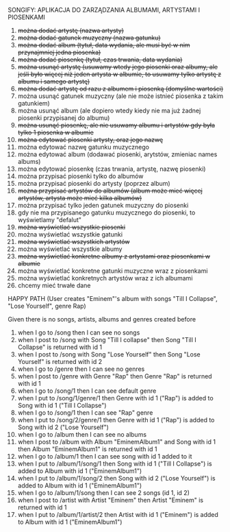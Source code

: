 SONGIFY: APLIKACJA DO ZARZĄDZANIA ALBUMAMI, ARTYSTAMI I PIOSENKAMI

1. ~~można dodać artystę (nazwa artysty)~~
2. ~~można dodać gatunek muzyczny (nazwa gatunku)~~
3. ~~można dodać album (tytuł, data wydania, ale musi być w nim przynajmniej jedna piosenka)~~
4. ~~można dodać piosenkę (tytuł, czas trwania, data wydania)~~
5. ~~można usunąć artystę (usuwamy wtedy jego piosenki oraz albumy, ale jeśli było więcej niż jeden artysta w albumie, to usuwamy tylko artystę z albumu i samego artystę)~~
6. ~~można dodać artystę od razu z albumem i piosenką (domyślne wartości)~~
7. można usunąć gatunek muzyczny (ale nie może istnieć piosenka z takim gatunkiem)
8. można usunąć album (ale dopiero wtedy kiedy nie ma już żadnej piosenki przypisanej do albumu)
9. ~~można usunąć piosenkę, ale nie usuwamy albumu i artystów gdy była tylko 1 piosenka w albumie~~
10. ~~można edytować piosenki artysty, oraz jego nazwę~~
11. można edytować nazwę gatunku muzycznego
12. można edytować album (dodawać piosenki, arytstów, zmieniac names albums)
13. można edytować piosenkę (czas trwania, artystę, nazwę piosenki)
14. można przypisać piosenki tylko do albumów
15. można przypisać piosenki do artysty (poprzez album)
16. ~~można przypisać artystów do albumów (album może mieć więcej artystów, artysta może mieć kilka albumów)~~
17. można przypisać tylko jeden gatunek muzyczny do piosenki
18. gdy nie ma przypisanego gatunku muzycznego do piosenki, to wyświetlamy "defalut"
19. ~~można wyświetlać wszystkie piosenki~~
20. można wyświetlać wszystkie gatunki
21. ~~można wyświetlać wszystkich artystów~~
22. można wyświetlać wszystkie albumy
23. ~~można wyświetlać konkretne albumy z artystami oraz piosenkami w albumie~~
24. można wyświetlać konkretne gatunki muzyczne wraz z piosenkami
25. można wyświetlać konkretnych artystów wraz z ich albumami
26. chcemy mieć trwałe dane


HAPPY PATH (User creates "Eminem"'s album with songs "Till I Collapse", "Lose Yourself", genre Rap)

Given there is no songs, artists, albums and genres created before

1. when I go to /song then I can see no songs
2. when I post to /song with Song "Till I collapse" then Song "Till I Collapse" is returned with id 1
3. when I post to /song with Song "Lose Yourself" then Song "Lose Yourself" is returned with id 2
4. when I go to /genre then I can see no genres
5. when I post to /genre with Genre "Rap" then Genre "Rap" is returned with id 1
6. when I go to /song/1 then I can see default genre
7. when I put to /song/1/genre/1 then Genre with id 1 ("Rap") is added to Song with id 1 ("Till I Collapse")
8. when I go to /song/1 then I can see "Rap" genre
9. when I put to /song/2/genre/1 then Genre with id 1 ("Rap") is added to Song with id 2 ("Lose Yourself")
10. when I go to /album then I can see no albums
11. when I post to /album with Album "EminemAlbum1" and Song with id 1 then Album "EminemAlbum1" is returned with id 1
12. when I go to /album/1 then I can see song with id 1 added to it
13. when I put to /album/1/song/1 then Song with id 1 ("Till I Collapse") is added to Album with id 1 ("EminemAlbum1")
14. when I put to /album/1/song/2 then Song with id 2 ("Lose Yourself") is added to Album with id 1 ("EminemAlbum1")
15. when I go to /album/1/song then I can see 2 songs (id 1, id 2)
16. when I post to /artist with Artist "Eminem" then Artist "Eminem" is returned with id 1
17. when I put to /album/1/artist/2 then Artist with id 1 ("Eminem") is added to Album with id 1 ("EminemAlbum1")